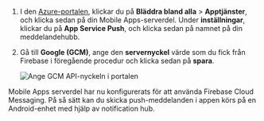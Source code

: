 
1. I den [Azure-portalen](https://portal.azure.com/), klickar du på **Bläddra bland alla** > **Apptjänster**, och klicka sedan på din Mobile Apps-serverdel. Under **inställningar**, klickar du på **App Service Push**, och klicka sedan på namnet på din meddelandehubb.
2. Gå till **Google (GCM)**, ange den **servernyckel** värde som du fick från Firebase i föregående procedur och klicka sedan på **spara**.

    ![Ange GCM API-nyckeln i portalen](./media/app-service-mobile-android-configure-push/mobile-push-api-key.png)

Mobile Apps serverdel har nu konfigurerats för att använda Firebase Cloud Messaging. På så sätt kan du skicka push-meddelanden i appen körs på en Android-enhet med hjälp av notification hub.

<!-- URLs. -->


<!-- images -->

